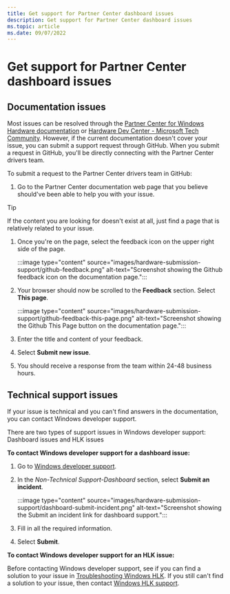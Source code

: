 ```yaml
---
title: Get support for Partner Center dashboard issues
description: Get support for Partner Center dashboard issues
ms.topic: article
ms.date: 09/07/2022
---
```


# Get support for Partner Center dashboard issues

## Documentation issues

Most issues can be resolved through the [Partner Center for Windows Hardware documentation](index.yml) or [Hardware Dev Center - Microsoft Tech Community](https://techcommunity.microsoft.com/t5/hardware-dev-center/bg-p/HardwareDevCenter). However, if the current documentation doesn't cover your issue, you can submit a support request through GitHub.  When you submit a request in GitHub, you'll be directly connecting with the Partner Center drivers team.

To submit a request to the Partner Center drivers team in GitHub:

1. Go to the Partner Center documentation web page that you believe should've been able to help you with your issue.

>[!TIP]
>If the content you are looking for doesn't exist at all, just find a page that is relatively related to your issue.

1. Once you're on the page, select the feedback icon on the upper right side of the page.

    :::image type="content" source="images/hardware-submission-support/github-feedback.png" alt-text="Screenshot showing the Github feedback icon on the documentation page.":::

1. Your browser should now be scrolled to the **Feedback** section. Select **This page**.

    :::image type="content" source="images/hardware-submission-support/github-feedback-this-page.png" alt-text="Screenshot showing the Github This Page button on the documentation page.":::

1. Enter the title and content of your feedback.

1. Select **Submit new issue**.

1. You should receive a response from the team within 24-48 business hours.

## Technical support issues

If your issue is technical and you can't find answers in the documentation, you can contact Windows developer support.

There are two types of support issues in Windows developer support: Dashboard issues and HLK issues

**To contact Windows developer support for a dashboard issue:**

1. Go to [Windows developer support](https://developer.microsoft.com/windows/support/?tabs=Contact-us).

1. In the *Non-Technical Support-Dashboard* section, select **Submit an incident**.

    :::image type="content" source="images/hardware-submission-support/dashboard-submit-incident.png" alt-text="Screenshot showing the Submit an incident link for dashboard support.":::

1. Fill in all the required information.

1. Select **Submit**.

**To contact Windows developer support for an HLK issue:**

Before contacting Windows developer support, see if you can find a solution to your issue in [Troubleshooting Windows HLK](/windows-hardware/test/hlk/user/troubleshooting-windows-hlk). If you still can't find a solution to your issue, then contact [Windows HLK support](/windows-hardware/test/hlk/user/windows-hlk-support).